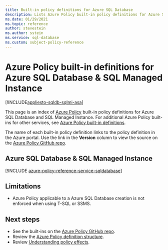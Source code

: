 ```yaml
---
title: Built-in policy definitions for Azure SQL Database
description: Lists Azure Policy built-in policy definitions for Azure SQL Database and SQL Managed Instance. These built-in policy definitions provide common approaches to managing your Azure resources.
ms.date: 01/29/2021
ms.topic: reference
author: stevestein
ms.author: sstein
ms.service: sql-database
ms.custom: subject-policy-reference
---
```

# Azure Policy built-in definitions for Azure SQL Database & SQL Managed Instance
[!INCLUDE[appliesto-sqldb-sqlmi-asa](../includes/appliesto-sqldb-sqlmi-asa.md)]

This page is an index of [Azure Policy](../../governance/policy/overview.md) built-in policy
definitions for Azure SQL Database and SQL Managed Instance. For additional Azure Policy built-ins for other services, see
[Azure Policy built-in definitions](../../governance/policy/samples/built-in-policies.md).

The name of each built-in policy definition links to the policy definition in the Azure portal. Use
the link in the **Version** column to view the source on the
[Azure Policy GitHub repo](https://github.com/Azure/azure-policy).

## Azure SQL Database & SQL Managed Instance 

[!INCLUDE [azure-policy-reference-service-sqldatabase](../../../includes/policy/reference/byrp/microsoft.sql.md)]

## Limitations
- Azure Policy applicable to a Azure SQL Database creation is not enforced when using T-SQL or SSMS. 

## Next steps

- See the built-ins on the [Azure Policy GitHub repo](https://github.com/Azure/azure-policy).
- Review the [Azure Policy definition structure](../../governance/policy/concepts/definition-structure.md).
- Review [Understanding policy effects](../../governance/policy/concepts/effects.md).
